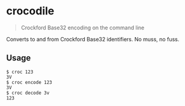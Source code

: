 # crocodile

> Crockford Base32 encoding on the command line

Converts to and from Crockford Base32 identifiers. No muss, no fuss.

## Usage

```shell
$ croc 123
3V
$ croc encode 123
3V
$ croc decode 3v
123
```
